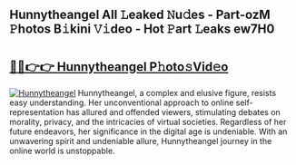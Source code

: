 ## Hunnytheangel All 𝙻eaked 𝙽u𝚍es - Part-ozM 𝙿hotos B𝚒kini 𝚅𝚒deo - Hot 𝙿art 𝙻eaks ew7H0

# <h2><a href="http://ld5gj4j.urlbe.top/?page=Hunnytheangel">🔗🔗👉👉 Hunnytheangel P𝚑oto𝚜Vid𝚎o</a></h2>

[![Hunnytheangel](https://i.imgur.com/eBuTRDB.gif)](http://ld5gj4j.urlbe.top/?page=Hunnytheangel)
Hunnytheangel, a complex and elusive figure, resists easy understanding. Her unconventional approach to online self-representation has allured and offended viewers, stimulating debates on morality, privacy, and the intricacies of virtual societies. Regardless of her future endeavors, her significance in the digital age is undeniable. With an unwavering spirit and undeniable allure, Hunnytheangel journey in the online world is unstoppable.
